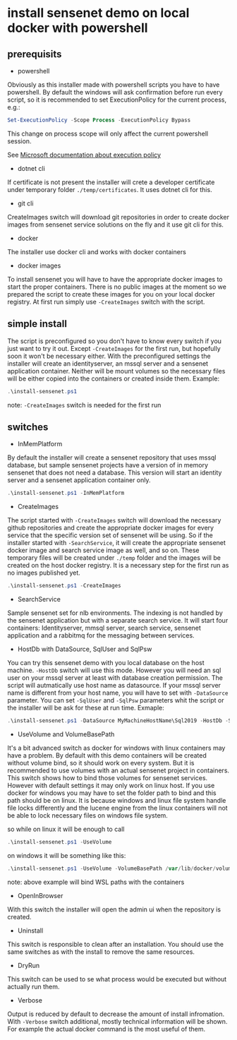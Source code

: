 # install sensenet demo on local docker with powershell

## prerequisits

- powershell 

Obviously as this installer made with powershell scripts you have to have powershell.
By default the windows will ask confirmation before run every script, so it is recommended to set ExecutionPolicy for the current process, e.g.:
```powershell
Set-ExecutionPolicy -Scope Process -ExecutionPolicy Bypass 
```
This change on process scope will only affect the current powershell session.

See  [Microsoft documentation about execution policy](https://learn.microsoft.com/en-us/powershell/module/microsoft.powershell.security/set-executionpolicy?view=powershell-7.3#example-6-set-the-execution-policy-for-the-current-powershell-session)
	
- dotnet cli

If certificate is not present the installer will crete a developer certificate under temporary folder `./temp/certificates`. It uses dotnet cli for this.

- git cli

CreateImages switch will download git repositories in order to create docker images from sensenet service solutions on the fly and it use git cli for this.

- docker 

The installer use docker cli and works with docker containers

- docker images

To install sensenet you will have to have the appropriate docker images to start the proper containers. There is no public images at the moment so we prepared the script to create these images for you on your local docker registry. At first run simply use `-CreateImages` switch with the script.

## simple install

The script is preconfigured so you don't have to know every switch if you just want to try it out. Except `-CreateImages` for the first run, but hopefully soon it won't be necessary either. With the preconfigured settings the installer will create an identityserver, an mssql server and a sensenet application container. Neither will be mount volumes so the necessary files will be either copied into the containers or created inside them. Example: 
```powershell
.\install-sensenet.ps1 
```
note: `-CreateImages` switch is needed for the first run

## switches

- InMemPlatform 

By default the installer will create a sensenet repository that uses mssql database, but sample sensenet projects have a version of in memory sensenet that does not need a database. This version will start an identity server and a sensenet application container only.
```powershell
.\install-sensenet.ps1 -InMemPlatform
```

- CreateImages

The script started with `-CreateImages` switch will download the necessary github repositories and create the appropriate docker images for every service that the specific version set of sensenet will be using. So if the installer started with `-SearchService`, it will create the appropriate sensenet docker image and search service image as well, and so on. These temporary files will be created under `./temp` folder and the images will be created on the host docker registry. It is a necessary step for the first run as no images published yet.
```powershell
.\install-sensenet.ps1 -CreateImages
```

- SearchService

Sample sensenet set for nlb environments. The indexing is not handled by the sensenet application but with a separate search service. It will start four containers: Identityserver, mmsql server, search service, sensenet application and a rabbitmq for the messaging between services.

- HostDb with DataSource, SqlUser and SqlPsw

You can try this sensenet demo with you local database on the host machine. `-HostDb` switch will use this mode. However you will need an sql user on your mssql server at least with database creation permission. The script will autmatically use host name as datasource. If your mssql server name is different from your host name, you will have to set with `-DataSource` parameter. You can set `-SqlUser` and `-SqlPsw` parameters whit the script or the installer will be ask for these at run time. Exmaple:
```powershell
.\install-sensenet.ps1 -DataSource MyMachineHostName\Sql2019 -HostDb -SqlUser testuserfordockerdemo -SqlPsw Ultr4Secur3P4ssw0rd 
```
- UseVolume and VolumeBasePath

It's a bit advanced switch as docker for windows with linux containers may have a problem. By default with this demo containers will be created without volume bind, so it should work on every system. But it is recommended to use volumes with an actual sensenet project in containers. This switch shows how to bind those volumes for sensenet services. However with default settings it may only work on linux host. If you use docker for windows you may have to set the folder path to bind and this path should be on linux. It is because windows and linux file system handle file locks differently and the lucene engine from the linux containers will not be able to lock necessary files on windows file system.

so while on linux it will be enough to call 
```powershell
.\install-sensenet.ps1 -UseVolume
```

on windows it will be something like this:
```powershell
.\install-sensenet.ps1 -UseVolume -VolumeBasePath /var/lib/docker/volumes
```
note: above example will bind WSL paths with the containers

- OpenInBrowser

With this switch the installer will open the admin ui when the repository is created.

- Uninstall

This switch is responsible to clean after an installation. You should use the same switches as with the install to remove the same resources.

- DryRun

This switch can be used to se what process would be executed but without actually run them.

- Verbose

Output is reduced by default to decrease the amount of install infromation. With `-Verbose` switch additional, mostly technical information will be shown. For example the actual docker command is the most useful of them.